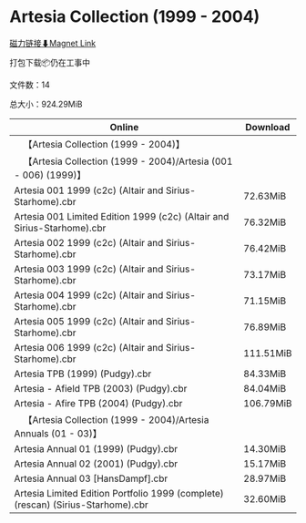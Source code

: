 # Artesia Collection (1999 - 2004)

[磁力链接⬇Magnet Link](magnet:?xt=urn:btih:5412238dd4e4b6ce5d25e495a210064ecdfd22bf&dn=Artesia%20Collection%20%281999%20-%202004%29)

打包下载📦仍在工事中

文件数：14

总大小：924.29MiB

Online | Download
--- | ---
&emsp;【Artesia Collection (1999 - 2004)】 | 
&emsp;【Artesia Collection (1999 - 2004)/Artesia (001 - 006) (1999)】 | 
Artesia 001 1999 (c2c) (Altair and Sirius-Starhome).cbr | 72.63MiB
Artesia 001 Limited Edition 1999 (c2c) (Altair and Sirius-Starhome).cbr | 76.32MiB
Artesia 002 1999 (c2c) (Altair and Sirius-Starhome).cbr | 76.42MiB
Artesia 003 1999 (c2c) (Altair and Sirius-Starhome).cbr | 73.17MiB
Artesia 004 1999 (c2c) (Altair and Sirius-Starhome).cbr | 71.15MiB
Artesia 005 1999 (c2c) (Altair and Sirius-Starhome).cbr | 76.89MiB
Artesia 006 1999 (c2c) (Altair and Sirius-Starhome).cbr | 111.51MiB
Artesia TPB (1999) (Pudgy).cbr | 84.33MiB
Artesia - Afield TPB (2003) (Pudgy).cbr | 84.04MiB
Artesia - Afire TPB (2004) (Pudgy).cbr | 106.79MiB
&emsp;【Artesia Collection (1999 - 2004)/Artesia Annuals (01 - 03)】 | 
Artesia Annual 01 (1999) (Pudgy).cbr | 14.30MiB
Artesia Annual 02 (2001) (Pudgy).cbr | 15.17MiB
Artesia Annual 03 \[HansDampf\].cbr | 28.97MiB
Artesia Limited Edition Portfolio 1999 (complete) (rescan) (Sirius-Starhome).cbr | 32.60MiB